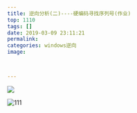 ```yaml
---
title: 逆向分析(二)----硬编码寻找序列号(作业)
top: 1110
tags: []
date: 2019-03-09 23:11:21
permalink:
categories: windows逆向
image:



---
```


<p class="description"></p>
<meta name="referrer" content="no-referrer" />
<img src="http://blog-mamba.oss-cn-beijing.aliyuncs.com/springboot/title.png">

<!-- more -->

![111](https://blog-mamba.oss-cn-beijing.aliyuncs.com/windows/%E9%80%86%E5%90%91%E5%88%86%E6%9E%9003%20%E4%BD%9C%E4%B8%9A/01.png)

